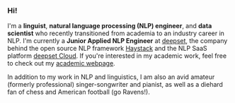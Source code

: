 ### Hi!

I'm a **linguist**, **natural language processing (NLP) engineer**, and **data scientist** who recently transitioned from academia to an industry career in NLP. I'm currently a **Junior Applied NLP Engineer** at [deepset](https://www.deepset.ai), the company behind the open source NLP framework [Haystack](https://www.github.com/deepset-ai/haystack) and the NLP SaaS platform [deepset Cloud](https://docs.cloud.deepset.ai). If you're interested in my academic work, feel free to check out my [academic webpage](https://www.robertpasternak.com).

In addition to my work in NLP and linguistics, I am also an avid amateur (formerly professional) singer-songwriter and pianist, as well as a diehard fan of chess and American football (go Ravens!).
